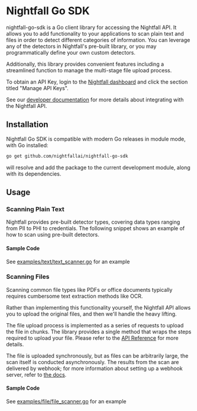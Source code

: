 # Nightfall Go SDK #

nightfall-go-sdk is a Go client library for accessing the Nightfall API. 
It allows you to add functionality to your applications to
scan plain text and files in order to detect different categories of information. You can leverage any of
the detectors in Nightfall's pre-built library, or you may programmatically define your own custom detectors. 

Additionally, this library provides convenient features including a streamlined function to manage the multi-stage file upload process.

To obtain an API Key, login to the [Nightfall dashboard](https://app.nightfall.ai/) and click the section
titled "Manage API Keys".

See our [developer documentation](https://docs.nightfall.ai/docs/entities-and-terms-to-know) for more details about
integrating with the Nightfall API.

## Installation ##

Nightfall Go SDK is compatible with modern Go releases in module mode, with Go installed:

```bash
go get github.com/nightfallai/nightfall-go-sdk
```

will resolve and add the package to the current development module, along with its dependencies.

## Usage

### Scanning Plain Text

Nightfall provides pre-built detector types, covering data types ranging from PII to PHI to credentials. The following
snippet shows an example of how to scan using pre-built detectors.

####  Sample Code
See [examples/text/text\_scanner.go](examples/text/text_scanner.go) for an example

### Scanning Files

Scanning common file types like PDFs or office documents typically requires cumbersome text
extraction methods like OCR.

Rather than implementing this functionality yourself, the Nightfall API allows you to upload the
original files, and then we'll handle the heavy lifting.

The file upload process is implemented as a series of requests to upload the file in chunks. The library
provides a single method that wraps the steps required to upload your file. Please refer to the
[API Reference](https://docs.nightfall.ai/reference) for more details.

The file is uploaded synchronously, but as files can be arbitrarily large, the scan itself is conducted asynchronously.
The results from the scan are delivered by webhook; for more information about setting up a webhook server, refer to
[the docs](https://docs.nightfall.ai/docs/creating-a-webhook-server).

#### Sample Code

See [examples/file/file\_scanner.go](examples/file/file_scanner.go) for an example

